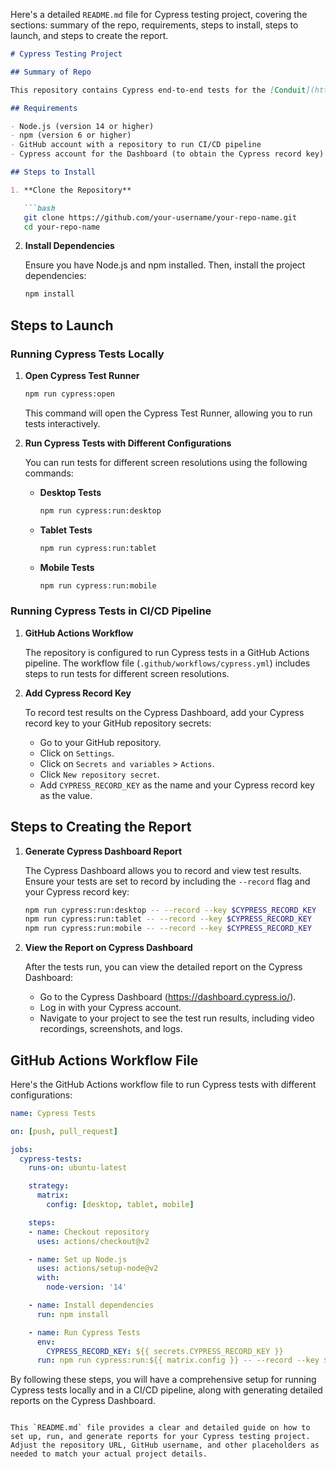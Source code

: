 Here's a detailed `README.md` file for Cypress testing project, covering the sections: summary of the repo, requirements, steps to install, steps to launch, and steps to create the report.

```markdown
# Cypress Testing Project

## Summary of Repo

This repository contains Cypress end-to-end tests for the [Conduit](https://conduit.realworld.how) application. The tests cover user registration, login, article creation, and various screen resolutions to ensure responsive design. The project is set up to run tests automatically in a CI/CD pipeline using GitHub Actions and to generate reports using the Cypress Dashboard.

## Requirements

- Node.js (version 14 or higher)
- npm (version 6 or higher)
- GitHub account with a repository to run CI/CD pipeline
- Cypress account for the Dashboard (to obtain the Cypress record key)

## Steps to Install

1. **Clone the Repository**

   ```bash
   git clone https://github.com/your-username/your-repo-name.git
   cd your-repo-name
   ```

2. **Install Dependencies**

   Ensure you have Node.js and npm installed. Then, install the project dependencies:

   ```bash
   npm install
   ```

## Steps to Launch

### Running Cypress Tests Locally

1. **Open Cypress Test Runner**

   ```bash
   npm run cypress:open
   ```

   This command will open the Cypress Test Runner, allowing you to run tests interactively.

2. **Run Cypress Tests with Different Configurations**

   You can run tests for different screen resolutions using the following commands:

   - **Desktop Tests**

     ```bash
     npm run cypress:run:desktop
     ```

   - **Tablet Tests**

     ```bash
     npm run cypress:run:tablet
     ```

   - **Mobile Tests**

     ```bash
     npm run cypress:run:mobile
     ```

### Running Cypress Tests in CI/CD Pipeline

1. **GitHub Actions Workflow**

   The repository is configured to run Cypress tests in a GitHub Actions pipeline. The workflow file (`.github/workflows/cypress.yml`) includes steps to run tests for different screen resolutions.

2. **Add Cypress Record Key**

   To record test results on the Cypress Dashboard, add your Cypress record key to your GitHub repository secrets:

   - Go to your GitHub repository.
   - Click on `Settings`.
   - Click on `Secrets and variables` > `Actions`.
   - Click `New repository secret`.
   - Add `CYPRESS_RECORD_KEY` as the name and your Cypress record key as the value.

## Steps to Creating the Report

1. **Generate Cypress Dashboard Report**

   The Cypress Dashboard allows you to record and view test results. Ensure your tests are set to record by including the `--record` flag and your Cypress record key:

   ```bash
   npm run cypress:run:desktop -- --record --key $CYPRESS_RECORD_KEY
   npm run cypress:run:tablet -- --record --key $CYPRESS_RECORD_KEY
   npm run cypress:run:mobile -- --record --key $CYPRESS_RECORD_KEY
   ```

2. **View the Report on Cypress Dashboard**

   After the tests run, you can view the detailed report on the Cypress Dashboard:

   - Go to the Cypress Dashboard (https://dashboard.cypress.io/).
   - Log in with your Cypress account.
   - Navigate to your project to see the test run results, including video recordings, screenshots, and logs.

## GitHub Actions Workflow File

Here's the GitHub Actions workflow file to run Cypress tests with different configurations:

```yaml
name: Cypress Tests

on: [push, pull_request]

jobs:
  cypress-tests:
    runs-on: ubuntu-latest

    strategy:
      matrix:
        config: [desktop, tablet, mobile]

    steps:
    - name: Checkout repository
      uses: actions/checkout@v2

    - name: Set up Node.js
      uses: actions/setup-node@v2
      with:
        node-version: '14'

    - name: Install dependencies
      run: npm install

    - name: Run Cypress Tests
      env:
        CYPRESS_RECORD_KEY: ${{ secrets.CYPRESS_RECORD_KEY }}
      run: npm run cypress:run:${{ matrix.config }} -- --record --key $CYPRESS_RECORD_KEY
```

By following these steps, you will have a comprehensive setup for running Cypress tests locally and in a CI/CD pipeline, along with generating detailed reports on the Cypress Dashboard.
```

This `README.md` file provides a clear and detailed guide on how to set up, run, and generate reports for your Cypress testing project. Adjust the repository URL, GitHub username, and other placeholders as needed to match your actual project details.